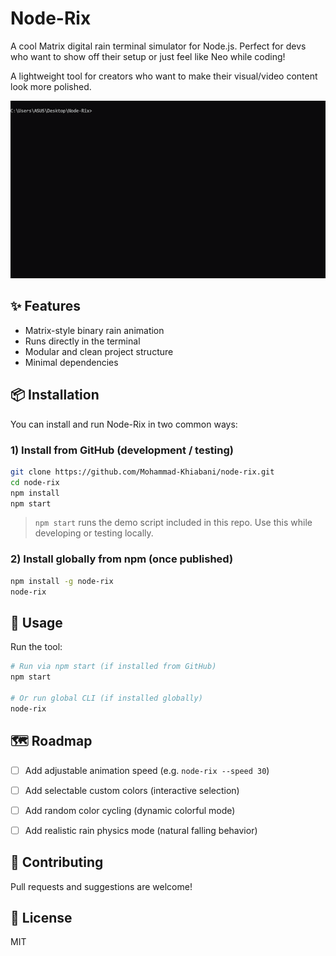 # Node-Rix

A cool Matrix digital rain terminal simulator for Node.js. Perfect for devs who want to show off their setup or just feel like Neo while coding!

A lightweight tool for creators who want to make their visual/video content look more polished.

![Demo GIF Placeholder](./demo.gif)

## ✨ Features
- Matrix-style binary rain animation
- Runs directly in the terminal
- Modular and clean project structure
- Minimal dependencies

## 📦 Installation
You can install and run Node-Rix in two common ways:

### 1) Install from GitHub (development / testing)
```bash
git clone https://github.com/Mohammad-Khiabani/node-rix.git
cd node-rix
npm install
npm start
```

> `npm start` runs the demo script included in this repo. Use this while developing or testing locally.

### 2) Install globally from npm (once published)
```bash
npm install -g node-rix
node-rix
```

## 🧠 Usage
Run the tool:

```bash
# Run via npm start (if installed from GitHub)
npm start

# Or run global CLI (if installed globally)
node-rix
```

## 🗺 Roadmap
- [ ] Add adjustable animation speed (e.g. `node-rix --speed 30`)  
- [ ] Add selectable custom colors (interactive selection)  
- [ ] Add random color cycling (dynamic colorful mode)  
- [ ] Add realistic rain physics mode (natural falling behavior)


## 🤝 Contributing
Pull requests and suggestions are welcome!

## 📄 License
MIT
